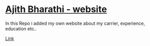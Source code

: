 # [Ajith Bharathi - website](https://ajithbharathi.github.io/mywebsite/)

In this Repo i added my own website about my carrier, experience, education etc..

[Link](https://ajithbharathi.github.io/mywebsite/) 